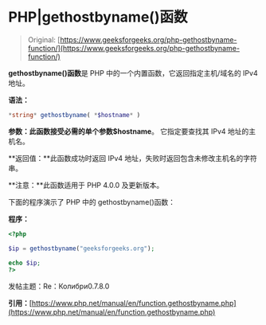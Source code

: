 # PHP|gethostbyname()函数

> Original: [https://www.geeksforgeeks.org/php-gethostbyname-function/](https://www.geeksforgeeks.org/php-gethostbyname-function/)

**gethostbyname()函数**是 PHP 中的一个内置函数，它返回指定主机/域名的 IPv4 地址。

**语法：**

```php
*string* gethostbyname( *$hostname* )
```

**参数：**此函数接受必需的单个参数**$hostname**。 它指定要查找其 IPv4 地址的主机名。

**返回值：**此函数成功时返回 IPv4 地址，失败时返回包含未修改主机名的字符串。

**注意：**此函数适用于 PHP 4.0.0 及更新版本。

下面的程序演示了 PHP 中的 gethostbyname()函数：

**程序：**

```php
<?php

$ip = gethostbyname("geeksforgeeks.org");

echo $ip;
?>
```

发帖主题：Re：Колибри0.7.8.0

**引用：**[https://www.php.net/manual/en/function.gethostbyname.php](https://www.php.net/manual/en/function.gethostbyname.php)